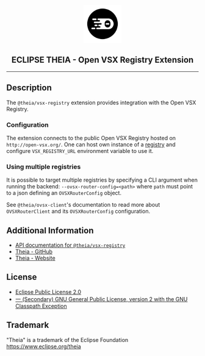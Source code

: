 <div align='center'>

<br />

<img src='https://raw.githubusercontent.com/eclipse-theia/theia/master/logo/theia.svg?sanitize=true' alt='theia-ext-logo' width='100px' />

<h2>ECLIPSE THEIA - Open VSX Registry Extension</h2>

<hr />

</div>

## Description

The `@theia/vsx-registry` extension provides integration with the Open VSX Registry.

### Configuration

The extension connects to the public Open VSX Registry hosted on `http://open-vsx.org/`.
One can host own instance of a [registry](https://github.com/eclipse/openvsx#eclipse-open-vsx)
and configure `VSX_REGISTRY_URL` environment variable to use it.

### Using multiple registries

It is possible to target multiple registries by specifying a CLI argument when
running the backend: `--ovsx-router-config=<path>` where `path` must point to
a json defining an `OVSXRouterConfig` object.

See `@theia/ovsx-client`'s documentation to read more about `OVSXRouterClient`
and its `OVSXRouterConfig` configuration.

## Additional Information

- [API documentation for `@theia/vsx-registry`](https://eclipse-theia.github.io/theia/docs/next/modules/vsx-registry.html)
- [Theia - GitHub](https://github.com/eclipse-theia/theia)
- [Theia - Website](https://theia-ide.org/)

## License

- [Eclipse Public License 2.0](http://www.eclipse.org/legal/epl-2.0/)
- [一 (Secondary) GNU General Public License, version 2 with the GNU Classpath Exception](https://projects.eclipse.org/license/secondary-gpl-2.0-cp)

## Trademark

"Theia" is a trademark of the Eclipse Foundation
<https://www.eclipse.org/theia>
